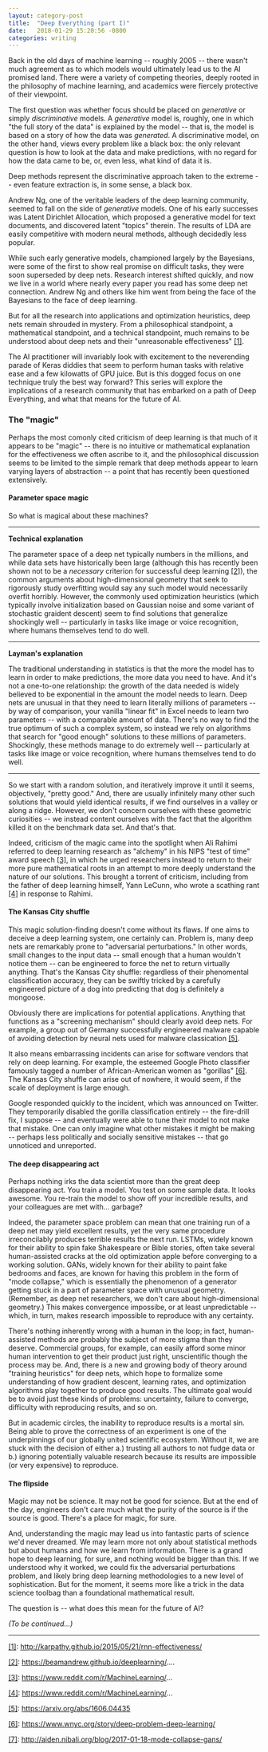 ```yaml
---
layout: category-post
title:  "Deep Everything (part I)"
date:   2018-01-29 15:20:56 -0800
categories: writing
---
```


Back in the old days of machine learning -- roughly 2005 -- there wasn't much agreement as to which models would ultimately lead us to the AI promised land. There were a variety of competing theories, deeply rooted in the philosophy of machine learning, and academics were fiercely protective of their viewpoint.

The first question was whether focus should be placed on _generative_ or simply _discriminative_ models. A _generative_ model is, roughly, one in which "the full story of the data" is explained by the model -- that is, the model is based on a story of how the data was _generated_. A discriminative model, on the other hand, views every problem like a black box: the only relevant question is how to look at the data and make predictions, with no regard for how the data came to be, or, even less, what kind of data it is.

Deep methods represent the discriminative approach taken to the extreme -- even feature extraction is, in some sense, a black box.

Andrew Ng, one of the veritable leaders of the deep learning community, seemed to fall on the side of _generative_ models. One of his early successes was Latent Dirichlet Allocation, which proposed a generative model for text documents, and discovered latent "topics" therein. The results of LDA are easily competitive with modern neural methods, although decidedly less popular.

While such early generative models, championed largely by the Bayesians, were some of the first to show real promise on difficult tasks, they were soon superseded by deep nets. Research interest shifted quickly, and now we live in a world where nearly every paper you read has some deep net connection. Andrew Ng and others like him went from being the face of the Bayesians to the face of deep learning. 

But for all the research into applications and optimization heuristics, deep nets remain shrouded in mystery. From a philosophical standpoint, a mathematical standpoint, and a technical standpoint, much remains to be understood about deep nets and their "unreasonable effectiveness" [\[1\]](http://karpathy.github.io/2015/05/21/rnn-effectiveness/).

The AI practitioner will invariably look with excitement to the neverending parade of Keras diddies that seem to perform human tasks with relative ease and a few kilowatts of GPU juice. But is this dogged focus on one technique truly the best way forward? This series will explore the implications of a research community that has embarked on a path of Deep Everything, and what that means for the future of AI.

### The "magic"

Perhaps the most comonly cited criticism of deep learning is that much of it appears to be "magic" -- there is no intuitive or mathematical explanation for the effectiveness we often ascribe to it, and the philosophical discussion seems to be limited to the simple remark that deep methods appear to learn varying layers of abstraction -- a point that has recently been questioned extensively.

#### Parameter space magic

So what is magical about these machines?

---

**Technical explanation**

The parameter space of a deep net typically numbers in the millions, and while data sets have historically been large (although this has recently been shown not to be a _necessary_ criterion for successful deep learning [\[2\]](https://beamandrew.github.io/deeplearning/2017/06/04/deep_learning_works.html)), the common arguments about high-dimensional geometry that seek to rigorously study overfitting would say any such model would necessarily overfit horribly. However, the commonly used optimization heuristics (which typically involve initialization based on Gaussian noise and some variant of stochastic graident descent) seem to find solutions that generalize shockingly well -- particularly in tasks like image or voice recognition, where humans themselves tend to do well.

---

**Layman's explanation**

The traditional understanding in statistics is that the more the model has to learn in order to make predictions, the more data you need to have. And it's not a one-to-one relationship: the growth of the data needed is widely believed to be exponential in the amount the model needs to learn. Deep nets are unusual in that they need to learn literally millions of parameters -- by way of comparison, your vanilla "linear fit" in Excel needs to learn two parameters -- with a comparable amount of data. There's no way to find the true optimum of such a complex system, so instead we rely on algorithms that search for "good enough" solutions to these millions of parameters. Shockingly, these methods manage to do extremely well -- particularly at tasks like image or voice recognition, where humans themselves tend to do well.

---

So we start with a random solution, and iteratively improve it until it seems, objectively, "pretty good." And, there are usually infinitely many other such solutions that would yield identical results, if we find ourselves in a valley or along a ridge. However, we don't concern ourselves with these geometric curiosities -- we instead content ourselves with the fact that the algorithm killed it on the benchmark data set. And that's that.

Indeed, criticism of the magic came into the spotlight when Ali Rahimi referred to deep learning research as "alchemy" in his NIPS "test of time" award speech [\[3\]](https://www.reddit.com/r/MachineLearning/comments/7hys85/n_ali_rahimis_talk_at_nipsnips_2017_testoftime/), in which he urged researchers instead to return to their more pure mathematical roots in an attempt to more deeply understand the nature of our solutions. This brought a torrent of criticism, including from the father of deep learning himself, Yann LeCunn, who wrote a scathing rant [\[4\]](https://www.reddit.com/r/MachineLearning/comments/7i1uer/n_yann_lecun_response_to_ali_rahimis_nips_lecture/) in response to Rahimi.

#### The Kansas City shuffle

This magic solution-finding doesn't come without its flaws. If one aims to deceive a deep learning system, one certainly can. Problem is, many deep nets are remarkably prone to "adversarial perturbations." In other words, small changes to the input data -- small enough that a human wouldn't notice them -- can be engineered to force the net to return virtually anything. That's the Kansas City shuffle: regardless of their phenomental classification accuracy, they can be swiftly tricked by a carefully engineered picture of a dog into predicting that dog is definitely a mongoose.

Obviously there are implications for potential applications. Anything that functions as a "screening mechanism" should clearly avoid deep nets. For example, a group out of Germany successfully engineered malware capable of avoiding detection by neural nets used for malware classication [\[5\]](https://arxiv.org/abs/1606.04435).

It also means embarrassing incidents can arise for software vendors that rely on deep learning. For example, the esteemed Google Photo classifier famously tagged a number of African-American women as "gorillas" [\[6\]](https://www.wnyc.org/story/deep-problem-deep-learning/). The Kansas City shuffle can arise out of nowhere, it would seem, if the scale of deployment is large enough. 

Google responded quickly to the incident, which was announced on Twitter. They temporarily disabled the gorilla classification entirely -- the fire-drill fix, I suppose -- and eventually were able to tune their model to not make that mistake. One can only imagine what other mistakes it might be making -- perhaps less politically and socially sensitive mistakes -- that go unnoticed and unreported.

#### The deep disappearing act

Perhaps nothing irks the data scientist more than the great deep disappearing act. You train a model. You test on some sample data. It looks awesome. You re-train the model to show off your incredible results, and your colleagues are met with... garbage? 

Indeed, the parameter space problem can mean that one training run of a deep net may yield excellent results, yet the very same procedure irreconcilably produces terrible results the next run. LSTMs, widely known for their ability to spin fake Shakespeare or Bible stories, often take several human-assisted cracks at the old optimization apple before converging to a working solution. GANs, widely known for their ability to paint fake bedrooms and faces, are known for having this problem in the form of "mode collapse," which is essentially the phenomenon of a generator getting stuck in a part of parameter space with unusual geometry. (Remember, as deep net researchers, we don't care about high-dimensional geometry.) This makes convergence impossibe, or at least unpredictable -- which, in turn, makes research impossible to reproduce with any certainty.

There's nothing inherently wrong with a human in the loop; in fact, human-assisted methods are probably the subject of more stigma than they deserve. Commercial groups, for example, can easily afford some minor human intervention to get their product just right, unscientific though the process may be. And, there is a new and growing body of theory around "training heuristics" for deep nets, which hope to formalize some understanding of how gradient descent, learning rates, and optimization algorithms play together to produce good results. The ultimate goal would be to avoid just these kinds of problems: uncertainty, failure to converge, difficulty with reproducing results, and so on.

But in academic circles, the inability to reproduce results is a mortal sin. Being able to prove the correctness of an experiment is one of the underpinnings of our globally united scientific ecosystem. Without it, we are stuck with the decision of either a.) trusting all authors to not fudge data or b.) ignoring potentially valuable research because its results are impossible (or very expensive) to reproduce.

#### The flipside

Magic may not be science. It may not be good for science. But at the end of the day, engineers don't care much what the purity of the source is if the source is good. There's a place for magic, for sure.

And, understanding the magic may lead us into fantastic parts of science we'd never dreamed. We may learn more not only about statistical methods but about humans and how we learn from information. There is a grand hope to deep learning, for sure, and nothing would be bigger than this. If we understood why it worked, we could fix the adversarial perturbations problem, and likely bring deep learning methodologies to a new level of sophistication. But for the moment, it seems more like a trick in the data science toolbag than a foundational mathematical result.

The question is -- what does this mean for the future of AI?

_(To be continued...)_

---

[\[1\]](http://karpathy.github.io/2015/05/21/rnn-effectiveness/): http://karpathy.github.io/2015/05/21/rnn-effectiveness/

[\[2\]](https://beamandrew.github.io/deeplearning/2017/06/04/deep_learning_works.html): https://beamandrew.github.io/deeplearning/....

[\[3\]](https://www.reddit.com/r/MachineLearning/comments/7hys85/n_ali_rahimis_talk_at_nipsnips_2017_testoftime/): https://www.reddit.com/r/MachineLearning/...

[\[4\]](https://www.reddit.com/r/MachineLearning/comments/7i1uer/n_yann_lecun_response_to_ali_rahimis_nips_lecture/): https://www.reddit.com/r/MachineLearning/...

[\[5\]](https://arxiv.org/abs/1606.04435): https://arxiv.org/abs/1606.04435

[\[6\]](https://www.wnyc.org/story/deep-problem-deep-learning/): https://www.wnyc.org/story/deep-problem-deep-learning/

[\[7\]](http://aiden.nibali.org/blog/2017-01-18-mode-collapse-gans/): http://aiden.nibali.org/blog/2017-01-18-mode-collapse-gans/
